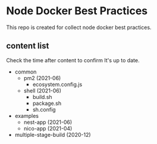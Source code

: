 # Node Docker Best Practices

This repo is created for collect node docker best practices.

## content list

Check the time after content to confirm It's up to date.

- common
  - pm2 (2021-06)
    - ecosystem.config.js
  - shell (2021-06)
    - build.sh
    - package.sh
    - sh.config
- examples
  - nest-app (2021-06)
  - nico-app (2021-04)
- multiple-stage-build (2020-12)
